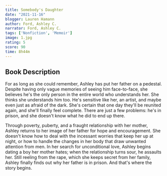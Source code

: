 ```yaml
---
title: Somebody's Daughter
date: "2021-11-16"
blogger: Lauren Hamann
author: Ford, Ashley C.
narrator: Ford, Ashley C.
tags: ['Nonfiction', 'Memoir']
image: 1.jpg
rating: 5
score: 90
time: 8h44m
---
```



## Book Description

For as long as she could remember, Ashley has put her father on a pedestal. Despite having only vague memories of seeing him face-to-face, she believes he's the only person in the entire world who understands her. She thinks she understands him too. He's sensitive like her, an artist, and maybe even just as afraid of the dark. She's certain that one day they'll be reunited again, and she'll finally feel complete. There are just a few problems: he's in prison, and she doesn't know what he did to end up there.

Through poverty, puberty, and a fraught relationship with her mother, Ashley returns to her image of her father for hope and encouragement. She doesn't know how to deal with the incessant worries that keep her up at night, or how to handle the changes in her body that draw unwanted attention from men. In her search for unconditional love, Ashley begins dating a boy her mother hates; when the relationship turns sour, he assaults her. Still reeling from the rape, which she keeps secret from her family, Ashley finally finds out why her father is in prison. And that's where the story begins.